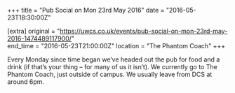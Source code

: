 +++
title = "Pub Social on Mon 23rd May 2016"
date = "2016-05-23T18:30:00Z"

[extra]
original = "https://uwcs.co.uk/events/pub-social-on-mon-23rd-may-2016-1474489117900/"    
end_time = "2016-05-23T21:00:00Z"
location = "The Phantom Coach"
+++

Every Monday since time began we’ve headed out the pub for food and a drink (if that’s your thing – for many of us it isn’t). We currently go to The Phantom Coach, just outside of campus. We usually leave from DCS at around 6pm.

